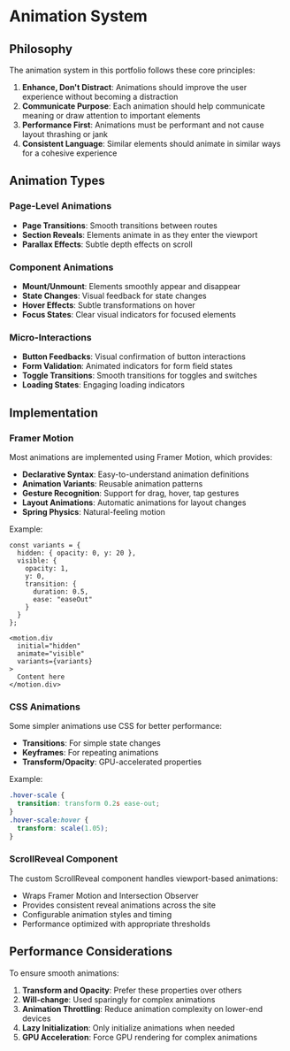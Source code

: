 
# Animation System

## Philosophy

The animation system in this portfolio follows these core principles:

1. **Enhance, Don't Distract**: Animations should improve the user experience without becoming a distraction
2. **Communicate Purpose**: Each animation should help communicate meaning or draw attention to important elements
3. **Performance First**: Animations must be performant and not cause layout thrashing or jank
4. **Consistent Language**: Similar elements should animate in similar ways for a cohesive experience

## Animation Types

### Page-Level Animations

- **Page Transitions**: Smooth transitions between routes
- **Section Reveals**: Elements animate in as they enter the viewport
- **Parallax Effects**: Subtle depth effects on scroll

### Component Animations

- **Mount/Unmount**: Elements smoothly appear and disappear
- **State Changes**: Visual feedback for state changes
- **Hover Effects**: Subtle transformations on hover
- **Focus States**: Clear visual indicators for focused elements

### Micro-Interactions

- **Button Feedbacks**: Visual confirmation of button interactions
- **Form Validation**: Animated indicators for form field states
- **Toggle Transitions**: Smooth transitions for toggles and switches
- **Loading States**: Engaging loading indicators

## Implementation

### Framer Motion

Most animations are implemented using Framer Motion, which provides:

- **Declarative Syntax**: Easy-to-understand animation definitions
- **Animation Variants**: Reusable animation patterns
- **Gesture Recognition**: Support for drag, hover, tap gestures
- **Layout Animations**: Automatic animations for layout changes
- **Spring Physics**: Natural-feeling motion

Example:
```tsx
const variants = {
  hidden: { opacity: 0, y: 20 },
  visible: { 
    opacity: 1, 
    y: 0, 
    transition: { 
      duration: 0.5,
      ease: "easeOut" 
    } 
  }
};

<motion.div
  initial="hidden"
  animate="visible"
  variants={variants}
>
  Content here
</motion.div>
```

### CSS Animations

Some simpler animations use CSS for better performance:

- **Transitions**: For simple state changes
- **Keyframes**: For repeating animations
- **Transform/Opacity**: GPU-accelerated properties

Example:
```css
.hover-scale {
  transition: transform 0.2s ease-out;
}
.hover-scale:hover {
  transform: scale(1.05);
}
```

### ScrollReveal Component

The custom ScrollReveal component handles viewport-based animations:

- Wraps Framer Motion and Intersection Observer
- Provides consistent reveal animations across the site
- Configurable animation styles and timing
- Performance optimized with appropriate thresholds

## Performance Considerations

To ensure smooth animations:

1. **Transform and Opacity**: Prefer these properties over others
2. **Will-change**: Used sparingly for complex animations
3. **Animation Throttling**: Reduce animation complexity on lower-end devices
4. **Lazy Initialization**: Only initialize animations when needed
5. **GPU Acceleration**: Force GPU rendering for complex animations
